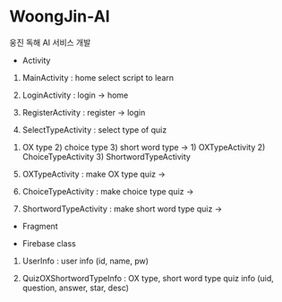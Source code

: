 # WoongJin-AI
웅진 독해 AI 서비스 개발


- Activity

1. MainActivity
: home
select script to learn


2. LoginActivity
: login
-> home


3. RegisterActivity
: register
-> login


4. SelectTypeActivity
: select type of quiz
1) OX type 2) choice type 3) short word type
-> 1) OXTypeActivity 2) ChoiceTypeActivity 3) ShortwordTypeActivity


5. OXTypeActivity
: make OX type quiz
-> 


6. ChoiceTypeActivity
: make choice type quiz
-> 


7. ShortwordTypeActivity
: make short word type quiz
-> 



- Fragment




- Firebase class

1. UserInfo
: user info (id, name, pw)


2. QuizOXShortwordTypeInfo
: OX type, short word type quiz info (uid, question, answer, star, desc)
